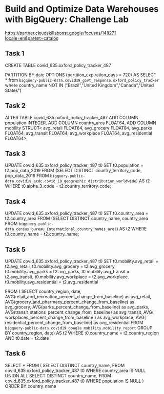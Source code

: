 # Build and Optimize Data Warehouses with BigQuery: Challenge Lab

https://partner.cloudskillsboost.google/focuses/14827?locale=en&parent=catalog

## Task 1

CREATE TABLE covid_635.oxford_policy_tracker_487

PARTITION BY date
OPTIONS (partition_expiration_days = 720)
AS 
SELECT * from `bigquery-public-data.covid19_govt_response.oxford_policy_tracker`
where country_name NOT IN ("Brazil","United Kingdom","Canada","United States")


## Task 2 


ALTER TABLE  covid_635.oxford_policy_tracker_487
ADD COLUMN population INTEGER,
ADD COLUMN country_area FLOAT64,
ADD COLUMN mobility STRUCT<
  avg_retail FLOAT64,
  avg_grocery FLOAT64,
  avg_parks FLOAT64,
  avg_transit FLOAT64,
  avg_workplace FLOAT64,
  avg_residential FLOAT64>,
  
## Task 3


UPDATE
    covid_635.oxford_policy_tracker_487 t0
SET
    t0.population = t2.pop_data_2019
FROM
    (SELECT DISTINCT country_territory_code, pop_data_2019 FROM `bigquery-public-data.covid19_ecdc.covid_19_geographic_distribution_worldwide`) AS t2
WHERE t0.alpha_3_code = t2.country_territory_code;

## Task 4 

UPDATE
   covid_635.oxford_policy_tracker_487 t0
SET
    t0.country_area = t2.country_area
FROM
    (SELECT DISTINCT country_name, country_area FROM `bigquery-public-data.census_bureau_international.country_names_area`) AS t2
WHERE t0.country_name = t2.country_name;


## Task 5

UPDATE
   covid_635.oxford_policy_tracker_487 t0
SET
    t0.mobility.avg_retail = t2.avg_retail,
    t0.mobility.avg_grocery = t2.avg_grocery,
    t0.mobility.avg_parks = t2.avg_parks,
    t0.mobility.avg_transit = t2.avg_transit,
    t0.mobility.avg_workplace = t2.avg_workplace,
    t0.mobility.avg_residential = t2.avg_residential

FROM
    ( SELECT country_region, date,
      AVG(retail_and_recreation_percent_change_from_baseline) as avg_retail,
      AVG(grocery_and_pharmacy_percent_change_from_baseline) as avg_grocery,
      AVG(parks_percent_change_from_baseline) as avg_parks,
      AVG(transit_stations_percent_change_from_baseline) as avg_transit,
      AVG( workplaces_percent_change_from_baseline ) as avg_workplace,
      AVG( residential_percent_change_from_baseline)  as avg_residential
      FROM `bigquery-public-data.covid19_google_mobility.mobility_report`
      GROUP BY country_region, date) AS t2
WHERE t0.country_name = t2.country_region AND t0.date = t2.date

## Task 6 

SELECT
  *
FROM (
  SELECT
    DISTINCT country_name,
  FROM
    covid_635.oxford_policy_tracker_487 t0
  WHERE
    country_area IS NULL
  UNION ALL
  SELECT
    DISTINCT country_name,
  FROM
    covid_635.oxford_policy_tracker_487 t0
  WHERE
    population IS NULL )
ORDER BY
  country_name


